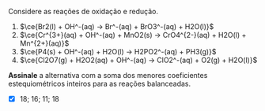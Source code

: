Considere as reações de oxidação e redução.

1. $\ce{Br2(l) + OH^-(aq) -> Br^-(aq) + BrO3^-(aq) + H2O(l)}$
2. $\ce{Cr^{3+}(aq) + OH^-(aq) + MnO2(s) -> CrO4^{2-}(aq) + H2O(l) + Mn^{2+}(aq)}$
3. $\ce{P4(s) + OH^-(aq) + H2O(l) -> H2PO2^-(aq) + PH3(g)}$
4. $\ce{Cl2O7(g) + H2O2(aq) + OH^-(aq) -> ClO2^-(aq) + O2(g) + H2O(l)}$

**Assinale** a alternativa com a soma dos menores coeficientes estequiométricos inteiros para as reações balanceadas.

- [x] 18; 16; 11; 18
